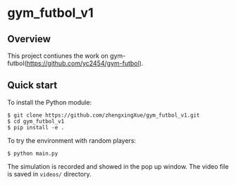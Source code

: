 # gym_futbol_v1

## Overview
This project contiunes the work on gym-futbol(https://github.com/yc2454/gym-futbol).

## Quick start

To install the Python module:
```
$ git clone https://github.com/zhengxingXue/gym_futbol_v1.git
$ cd gym_futbol_v1
$ pip install -e .
```

To try the environment with random players:
```
$ python main.py
```
The simulation is recorded and showed in the pop up window. The video file is saved in ``videos/`` directory.